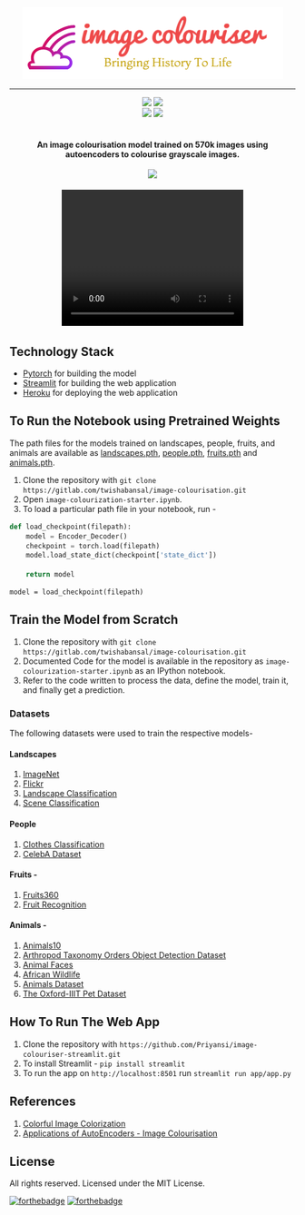 <div align="center"><img src="logo.png" /></div>
<hr />
<div align="center">
<a href="https://pytorch.org/"><img src="https://img.shields.io/badge/PyTorch%20-%23EE4C2C.svg?&style=for-the-badge&logo=PyTorch&logoColor=white" /></a>
<a href="https://heroku.com/"><img src="https://img.shields.io/badge/heroku%20-%23430098.svg?&style=for-the-badge&logo=heroku&logoColor=white" href="https://heroku.com/" /></a>
</div>

<div align="center">
<a href="https://pypi.python.org/pypi/ansicolortags/"><img src="https://img.shields.io/pypi/l/ansicolortags.svg" /></a>
<img src="https://img.shields.io/github/contributors/priyansi/colourful-image-colourisation">
</div>

<br />

<div align="center"><h4> An image colourisation model trained on 570k images using autoencoders to colourise grayscale images.</h4></div>

<div align="center"><a href="https://image-colouriser-streamlit.herokuapp.com/"><img src="https://forthebadge.com/images/badges/check-it-out.svg" /></a></div>

<br />

<div align="center"><video width="320" height="240" controls>
  <source src="demo.mp4" type="video/mp4">
</video></div>

## Technology Stack

- [Pytorch](https://pytorch.org/) for building the model
- [Streamlit](https://www.streamlit.io/) for building the web application
- [Heroku](https://heroku.com/) for deploying the web application

## To Run the Notebook using Pretrained Weights

The path files for the models trained on landscapes, people, fruits, and animals are available as [landscapes.pth](https://github.com/Priyansi/image-colouriser-streamlit/blob/master/app/landscapes.pth), [people.pth](https://github.com/Priyansi/image-colouriser-streamlit/blob/master/app/people.pth), [fruits.pth](https://github.com/Priyansi/image-colouriser-streamlit/blob/master/app/fruits.pth) and [animals.pth](https://github.com/Priyansi/image-colouriser-streamlit/blob/master/app/animals.pth).

1. Clone the repository with `git clone https://gitlab.com/twishabansal/image-colourisation.git`
2. Open `image-colourization-starter.ipynb`.
3. To load a particular path file in your notebook, run -

```python
def load_checkpoint(filepath):
    model = Encoder_Decoder()
    checkpoint = torch.load(filepath)
    model.load_state_dict(checkpoint['state_dict'])

    return model
```

```
model = load_checkpoint(filepath)
```

## Train the Model from Scratch

1. Clone the repository with `git clone https://gitlab.com/twishabansal/image-colourisation.git`<br>
2. Documented Code for the model is available in the repository as `image-colourization-starter.ipynb` as an IPython notebook.<br>
3. Refer to the code written to process the data, define the model, train it, and finally get a prediction.

### Datasets

The following datasets were used to train the respective models-

#### Landscapes

1. [ImageNet](https://www.kaggle.com/lijiyu/imagenet)
2. [Flickr](https://www.kaggle.com/hsankesara/flickr-image-dataset)
3. [Landscape Classification](https://www.kaggle.com/huseynguliyev/landscape-classification)
4. [Scene Classification](https://www.kaggle.com/nitishabharathi/scene-classification)

#### People

1. [Clothes Classification](https://www.kaggle.com/salil007/caavo)
2. [CelebA Dataset](https://www.kaggle.com/jessicali9530/celeba-dataset)

#### Fruits -

1. [Fruits360](https://www.kaggle.com/moltean/fruits)
2. [Fruit Recognition](https://www.kaggle.com/chrisfilo/fruit-recognition)

#### Animals -

1. [Animals10](https://www.kaggle.com/alessiocorrado99/animals10)
2. [Arthropod Taxonomy Orders Object Detection Dataset](https://www.kaggle.com/mistag/arthropod-taxonomy-orders-object-detection-dataset)
3. [Animal Faces](https://www.kaggle.com/andrewmvd/animal-faces)
4. [African Wildlife](https://www.kaggle.com/biancaferreira/african-wildlife)
5. [Animals Dataset](https://www.kaggle.com/navneetsurana/animaldataset)
6. [The Oxford-IIIT Pet Dataset](https://www.kaggle.com/tanlikesmath/the-oxfordiiit-pet-dataset)

## How To Run The Web App

1. Clone the repository with `https://github.com/Priyansi/image-colouriser-streamlit.git`
2. To install Streamlit - `pip install streamlit`
3. To run the app on `http://localhost:8501` run `streamlit run app/app.py`

## References

1. [Colorful Image Colorization](https://arxiv.org/pdf/1603.08511.pdf)
2. [Applications of AutoEncoders - Image Colourisation](https://github.com/bnsreenu/python_for_microscopists)

## License

All rights reserved. Licensed under the MIT License.

[![forthebadge](https://forthebadge.com/images/badges/built-with-love.svg)](https://forthebadge.com)
[![forthebadge](https://forthebadge.com/images/badges/open-source.svg)](https://forthebadge.com)

